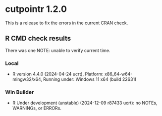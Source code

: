 # cutpointr 1.2.0

This is a release to fix the errors in the current CRAN check.

## R CMD check results

There was one NOTE: unable to verify current time.

### Local
* R version 4.4.0 (2024-04-24 ucrt), Platform: x86_64-w64-mingw32/x64, Running under: Windows 11 x64 (build 22631)

### Win Builder
* R Under development (unstable) (2024-12-09 r87433 ucrt): no NOTEs, WARNINGs, or ERRORs.

